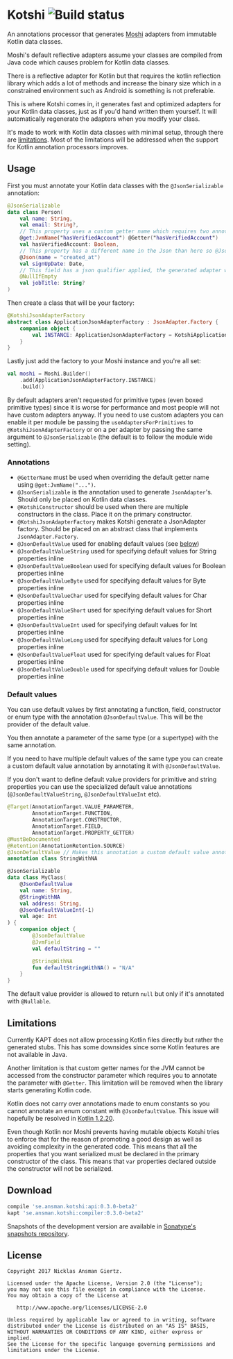Kotshi ![Build status](https://travis-ci.org/ansman/kotshi.svg?branch=master)
===

An annotations processor that generates [Moshi](https://github.com/square/moshi) adapters from immutable Kotlin data classes.

Moshi's default reflective adapters assume your classes are compiled from Java code which causes problem for Kotlin
data classes.

There is a reflective adapter for Kotlin but that requires the kotlin reflection library which adds a lot of methods and
increase the binary size which in a constrained environment such as Android is something is not preferable.

This is where Kotshi comes in, it generates fast and optimized adapters for your Kotlin data classes, just as if you'd
hand written them yourself. It will automatically regenerate the adapters when you modify your class.

It's made to work with Kotlin data classes with minimal setup, through there are [limitations](#limitations).
Most of the limitations will be addressed when the support for Kotlin annotation processors improves.

Usage
---
First you must annotate your Kotlin data classes with the `@JsonSerializable` annotation:
```kotlin
@JsonSerializable
data class Person(
    val name: String,
    val email: String?,
    // This property uses a custom getter name which requires two annotations.
    @get:JvmName("hasVerifiedAccount") @Getter("hasVerifiedAccount")
    val hasVerifiedAccount: Boolean,
    // This property has a different name in the Json than here so @Json must be applied.
    @Json(name = "created_at")
    val signUpDate: Date,
    // This field has a json qualifier applied, the generated adapter will request an adapter with the qualifier.
    @NullIfEmpty
    val jobTitle: String?
)
```

Then create a class that will be your factory:
```kotlin
@KotshiJsonAdapterFactory
abstract class ApplicationJsonAdapterFactory : JsonAdapter.Factory {
    companion object {
        val INSTANCE: ApplicationJsonAdapterFactory = KotshiApplicationJsonAdapterFactory()
    }
}
```

Lastly just add the factory to your Moshi instance and you're all set:
```kotlin
val moshi = Moshi.Builder()
    .add(ApplicationJsonAdapterFactory.INSTANCE)
    .build()
```

By default adapters aren't requested for primitive types (even boxed primitive
types) since it is worse for performance and most people will not have custom
adapters anyway.
If you need to use custom adapters you can enable it per module be passing the
`useAdaptersForPrimitives` to `@KotshiJsonAdapterFactory` or on a per adapter
by passing the same argument to `@JsonSerializable` (the default is to follow
the module wide setting).

### Annotations
* `@GetterName` must be used when overriding the default getter name using `@get:JvmName("...")`.
* `@JsonSerializable` is the annotation used to generate `JsonAdapter`'s. Should only be placed on Kotlin data classes.
* `@KotshiConstructor` should be used when there are multiple constructors in the class. Place it on the primary constructor.
* `@KotshiJsonAdapterFactory` makes Kotshi generate a JsonAdapter factory. Should be placed on an abstract class that implements `JsonAdapter.Factory`.
* `@JsonDefaultValue` used for enabling default values (see [below](#default-values))
* `@JsonDefaultValueString` used for specifying default values for String properties inline
* `@JsonDefaultValueBoolean` used for specifying default values for Boolean properties inline
* `@JsonDefaultValueByte` used for specifying default values for Byte properties inline
* `@JsonDefaultValueChar` used for specifying default values for Char properties inline
* `@JsonDefaultValueShort` used for specifying default values for Short properties inline
* `@JsonDefaultValueInt` used for specifying default values for Int properties inline
* `@JsonDefaultValueLong` used for specifying default values for Long properties inline
* `@JsonDefaultValueFloat` used for specifying default values for Float properties inline
* `@JsonDefaultValueDouble` used for specifying default values for Double properties inline

### Default values
You can use default values by first annotating a function, field, constructor or enum type with the annotation
`@JsonDefaultValue`. This will be the provider of the default value.

You then annotate a parameter of the same type (or a supertype) with the same annotation.

If you need to have multiple default values of the same type you can create a custom default value annotation by
annotating it with `@JsonDefaultValue`.

If you don't want to define default value providers for primitive and string properties you can use the specialized
default value annotations (`@JsonDefaultValueString`, `@JsonDefaultValueInt` etc).

```kotlin
@Target(AnnotationTarget.VALUE_PARAMETER,
        AnnotationTarget.FUNCTION,
        AnnotationTarget.CONSTRUCTOR,
        AnnotationTarget.FIELD,
        AnnotationTarget.PROPERTY_GETTER)
@MustBeDocumented
@Retention(AnnotationRetention.SOURCE)
@JsonDefaultValue // Makes this annotation a custom default value annotation
annotation class StringWithNA

@JsonSerializable
data class MyClass(
    @JsonDefaultValue
    val name: String,
    @StringWithNA
    val address: String,
    @JsonDefaultValueInt(-1)
    val age: Int
) {
    companion object {
        @JsonDefaultValue
        @JvmField
        val defaultString = ""

        @StringWithNA
        fun defaultStringWithNA() = "N/A"
    }
}
```
The default value provider is allowed to return `null` but only if it's annotated with `@Nullable`.

Limitations
---
Currently KAPT does not allow processing Kotlin files directly but rather the generated stubs. This has some downsides
since some Kotlin features are not available in Java.

Another limitation is that custom getter names for the JVM cannot be accessed from the constructor parameter which requires
you to annotate the parameter with `@Getter`. This limitation will be removed when the library starts generating Kotlin code.

Kotlin does not carry over annotations made to enum constants so you cannot annotate an enum constant with
`@JsonDefaultValue`. This issue will hopefully be resolved in [Kotlin 1.2.20](https://youtrack.jetbrains.com/issue/KT-21433).

Even though Kotlin nor Moshi prevents having mutable objects Kotshi tries to enforce that for the reason of promoting a good 
design as well as avoiding complexity in the generated code. This means that all the properties that you want serialized must
be declared in the primary constructor of the class. This means that `var` properties declared outside the constructor will
not be serialized.

Download
---
```groovy
compile 'se.ansman.kotshi:api:0.3.0-beta2'
kapt 'se.ansman.kotshi:compiler:0.3.0-beta2'
```
Snapshots of the development version are available in [Sonatype's snapshots repository](https://oss.sonatype.org/content/repositories/snapshots/).

License
---
```text
Copyright 2017 Nicklas Ansman Giertz.

Licensed under the Apache License, Version 2.0 (the "License");
you may not use this file except in compliance with the License.
You may obtain a copy of the License at

   http://www.apache.org/licenses/LICENSE-2.0

Unless required by applicable law or agreed to in writing, software
distributed under the License is distributed on an "AS IS" BASIS,
WITHOUT WARRANTIES OR CONDITIONS OF ANY KIND, either express or implied.
See the License for the specific language governing permissions and
limitations under the License.
```
